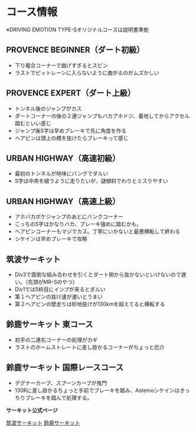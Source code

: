 # コース情報

※DRIVING EMOTION TYPE-Sオリジナルコースは説明書準拠

## PROVENCE BEGINNER（ダート初級）

- 下り複合コーナーで曲げすぎるとスピン
- ラストでピットレーンに入らないように曲がるのがムズかしい

## PROVENCE EXPERT（ダート上級）

- トンネル後のジャンプがカス
- ダートコーナーの後の２連ジャンプもバカアホドジ、着地してからアクセル踏むといい感じ
- ジャンプ後S字は早めブレーキで先に角度を作る
- ヘアピンは頭上の橋を抜けたらブレーキって感じ

## URBAN HIGHWAY（高速初級）

- 最初のトンネルが地味にバンクでダルい
- S字は中央を縫うように走りたいが、謎傾斜でわりとミスりやすい

## URBAN HIGHWAY（高速上級）

- アホバカボケジャンプのあとにバンクコーナー
- こっちのS字はかなりバカ、ブレーキ強めに踏むかも。
- ヘアピンコーナーもマジでカス。丁寧にいかないと最悪横転して終わる
- シケインは早めブレーキで攻略

## 筑波サーキット

- Div3で面倒な組み合わせを引くとダート側から抜かないといけないので遅い。（先頭がMR-Sのやつ）
- Div1では5枠目にインプが来るとダルい
- 第１ヘアピンの抜け速が速いとうまい
- 第２ヘアピンの壁走りは砂地抜けが130kmを超えてると横転する

## 鈴鹿サーキット 東コース

- 初手の二連右コーナーの処理がカギ
- ラストのホームストレートに差し掛かるコーナーがちょっと厄介

## 鈴鹿サーキット 国際レースコース

- デグナーカーブ、スプーンカーブが鬼門
- 130Rに差し掛かるちょっと手前でブレーキを踏み、Astemoシケインはきっちりブレーキを踏んで処理する。

**サーキット公式ページ**

[筑波サーキット](https://www.tsukuba-circuit.jp/guide/about.html "筑波サーキット")
[鈴鹿サーキット](https://www.suzukacircuit.jp/course_s/ "鈴鹿サーキット")

